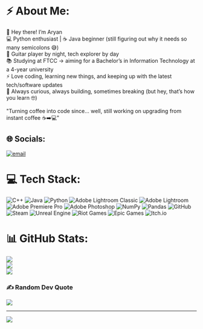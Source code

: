 # ⚡ About Me:
👋 Hey there! I’m Aryan<br>💻 Python enthusiast | ☕ Java beginner (still figuring out why it needs so many semicolons 😅)<br>🎸 Guitar player by night, tech explorer by day<br>📚 Studying at FTCC → aiming for a Bachelor’s in Information Technology at a 4-year university<br>⚡ Love coding, learning new things, and keeping up with the latest tech/software updates<br>🚀 Always curious, always building, sometimes breaking (but hey, that’s how you learn 🤓)<br><br>"Turning coffee into code since… well, still working on upgrading from instant coffee ☕➡️💻"


## 🌐 Socials:
[![email](https://img.shields.io/badge/Email-D14836?logo=gmail&logoColor=white)](mailto:kandulaa1847@student.faytechcc.edu) 

# 💻 Tech Stack:
![C++](https://img.shields.io/badge/c++-%2300599C.svg?style=flat&logo=c%2B%2B&logoColor=white) ![Java](https://img.shields.io/badge/java-%23ED8B00.svg?style=flat&logo=openjdk&logoColor=white) ![Python](https://img.shields.io/badge/python-3670A0?style=flat&logo=python&logoColor=ffdd54) ![Adobe Lightroom Classic](https://img.shields.io/badge/Adobe%20Lightroom%20Classic-31A8FF.svg?style=flat&logo=Adobe%20Lightroom%20Classic&logoColor=white) ![Adobe Lightroom](https://img.shields.io/badge/Adobe%20Lightroom-31A8FF.svg?style=flat&logo=Adobe%20Lightroom&logoColor=white) ![Adobe Premiere Pro](https://img.shields.io/badge/Adobe%20Premiere%20Pro-9999FF.svg?style=flat&logo=Adobe%20Premiere%20Pro&logoColor=white) ![Adobe Photoshop](https://img.shields.io/badge/adobe%20photoshop-%2331A8FF.svg?style=flat&logo=adobe%20photoshop&logoColor=white) ![NumPy](https://img.shields.io/badge/numpy-%23013243.svg?style=flat&logo=numpy&logoColor=white) ![Pandas](https://img.shields.io/badge/pandas-%23150458.svg?style=flat&logo=pandas&logoColor=white) ![GitHub](https://img.shields.io/badge/github-%23121011.svg?style=flat&logo=github&logoColor=white) ![Steam](https://img.shields.io/badge/steam-%23000000.svg?style=flat&logo=steam&logoColor=white) ![Unreal Engine](https://img.shields.io/badge/unrealengine-%23313131.svg?style=flat&logo=unrealengine&logoColor=white) ![Riot Games](https://img.shields.io/badge/riotgames-D32936.svg?style=flat&logo=riotgames&logoColor=white) ![Epic Games](https://img.shields.io/badge/epicgames-%23313131.svg?style=flat&logo=epicgames&logoColor=white) ![Itch.io](https://img.shields.io/badge/Itch-%23FF0B34.svg?style=flat&logo=Itch.io&logoColor=white)
# 📊 GitHub Stats:
![](https://github-readme-stats.vercel.app/api?username=aryan-kandula&theme=dark&hide_border=true&include_all_commits=false&count_private=false)<br/>
![](https://nirzak-streak-stats.vercel.app/?user=aryan-kandula&theme=dark&hide_border=true)<br/>
![](https://github-readme-stats.vercel.app/api/top-langs/?username=aryan-kandula&theme=dark&hide_border=true&include_all_commits=false&count_private=false&layout=compact)

### ✍️ Random Dev Quote
![](https://quotes-github-readme.vercel.app/api?type=horizontal&theme=dark)

---
[![](https://visitcount.itsvg.in/api?id=aryan-kandula&icon=0&color=1)](https://visitcount.itsvg.in)

<!-- Proudly created with GPRM ( https://gprm.itsvg.in ) -->
